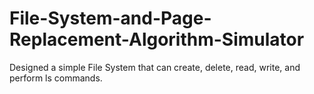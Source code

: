 # File-System-and-Page-Replacement-Algorithm-Simulator
Designed a simple File System that can create, delete, read, write, and perform ls commands.
